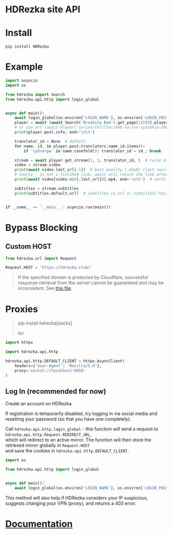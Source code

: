 # HDRezka site API

# Install

`pip install HDRezka`

# Example

```python
import asyncio
import os

from hdrezka import Search
from hdrezka.api.http import login_global


async def main():
    await login_global(os.environ['LOGIN_NAME'], os.environ['LOGIN_PASSWORD'])
    player = await (await Search('Breaking Bad').get_page(1))[0].player
    # or use url (await Player('series/thriller/646-vo-vse-tyazhkie-2008.html'))
    print(player.post.info, end='\n\n')

    translator_id = None  # default
    for name, id_ in player.post.translators.name_id.items():
        if 'субтитры' in name.casefold(): translator_id = id_; break

    stream = await player.get_stream(1, 1, translator_id, )  # raise AJAXFail if invalid episode or translator
    video = stream.video
    print(await video.last_url[-1])  # best quality (.m3u8) (last source)
    # source - is not a finished link, await will return the link after the redirect
    print(await video[video.min].last_url[0].mp4, end='\n\n')  # worst quality (.mp4) (first source)

    subtitles = stream.subtitles
    print(subtitles.default.url)  # subtitles.ru.url or subtitles['Русский'].url


if __name__ == '__main__': asyncio.run(main())
```

# Bypass Blocking

## Custom HOST

```python
from hdrezka.url import Request

Request.HOST = 'https://hdrezka.club/'
```

> If the specified domain is protected by Cloudflare, successful response retrieval from the server cannot be guaranteed
> and may be inconsistent. See [this file](https://github.com/NIKDISSV-Forever/HDRezka/blob/main/mirrors.txt).

# Proxies

> pip install hdrezka[socks]
>
> tor

```python
import httpx

import hdrezka.api.http

hdrezka.api.http.DEFAULT_CLIENT = httpx.AsyncClient(
    headers={'User-Agent': 'Mozilla/5.0'},
    proxy='socks5://localhost:9050'
)
```

## Log In (recommended for now)

Create an account on HDRezka.

If registration is temporarily disabled, try logging in via social media and resetting your password (so that you have
one completely).

Call `hdrezka.api.http.login_global` - this function will send a request to `hdrezka.api.http.Request.REDIRECT_URL`,  
which will redirect to an active mirror. The function will then store the retrieved mirror globally in `Request.HOST`  
and save the cookies in `hdrezka.api.http.DEFAULT_CLIENT`.

```python
import os

from hdrezka.api.http import login_global


async def main():
    await login_global(os.environ['LOGIN_NAME'], os.environ['LOGIN_PASSWORD'])
```

This method will also help if HDRezka considers your IP suspicious, suggests changing your VPN (proxy),
and returns a 403 error.

# [Documentation](https://nikdissv-forever.github.io/HDRezka/)
